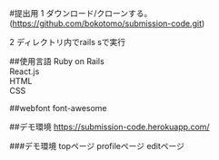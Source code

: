 #提出用
1 ダウンロード/クローンする。(https://github.com/bokotomo/submission-code.git)

2 ディレクトリ内でrails sで実行

##使用言語
Ruby on Rails  
React.js  
HTML  
CSS

##webfont
font-awesome

##デモ環境
https://submission-code.herokuapp.com/

###デモ環境
topページ
profileページ
editページ